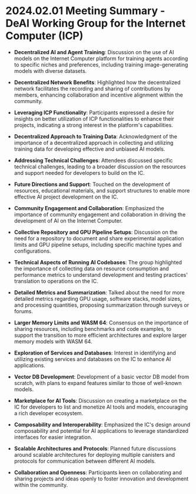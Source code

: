 # 2024.02.01 Meeting Summary - DeAI Working Group for the Internet Computer (ICP)

- **Decentralized AI and Agent Training**: Discussion on the use of AI models on the Internet Computer platform for training agents according to specific niches and preferences, including training image-generating models with diverse datasets.

- **Decentralized Network Benefits**: Highlighted how the decentralized network facilitates the recording and sharing of contributions by members, enhancing collaboration and incentive alignment within the community.

- **Leveraging ICP Functionality**: Participants expressed a desire for insights on better utilization of ICP functionalities to enhance their projects, indicating a strong interest in the platform's capabilities.

- **Decentralized Approach to Training Data**: Acknowledgment of the importance of a decentralized approach in collecting and utilizing training data for developing effective and unbiased AI models.

- **Addressing Technical Challenges**: Attendees discussed specific technical challenges, leading to a broader discussion on the resources and support needed for developers to build on the IC.

- **Future Directions and Support**: Touched on the development of resources, educational materials, and support structures to enable more effective AI project development on the IC.

- **Community Engagement and Collaboration**: Emphasized the importance of community engagement and collaboration in driving the development of AI on the Internet Computer.

- **Collective Repository and GPU Pipeline Setups**: Discussion on the need for a repository to document and share experimental application limits and GPU pipeline setups, including specific machine types and configurations.

- **Technical Aspects of Running AI Codebases**: The group highlighted the importance of collecting data on resource consumption and performance metrics to understand development and testing practices' translation to operations on the IC.

- **Detailed Metrics and Summarization**: Talked about the need for more detailed metrics regarding GPU usage, software stacks, model sizes, and processing quantities, proposing summarization through surveys or forums.

- **Larger Memory Limits and WASM 64**: Consensus on the importance of sharing resources, including benchmarks and code examples, to support the transition to more efficient architectures and explore larger memory models with WASM 64.

- **Exploration of Services and Databases**: Interest in identifying and utilizing existing services and databases on the IC to enhance AI applications.

- **Vector DB Development**: Development of a basic vector DB model from scratch, with plans to expand features similar to those of well-known models.

- **Marketplace for AI Tools**: Discussion on creating a marketplace on the IC for developers to list and monetize AI tools and models, encouraging a rich developer ecosystem.

- **Composability and Interoperability**: Emphasized the IC's design around composability and potential for AI applications to leverage standardized interfaces for easier integration.

- **Scalable Architectures and Protocols**: Planned future discussions around scalable architectures for deploying multiple canisters and protocols for communication between different AI models.

- **Collaboration and Openness**: Participants keen on collaborating and sharing projects and ideas openly to foster innovation and development within the community.
